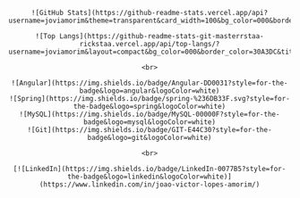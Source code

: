 <div align="center">

    ![GitHub Stats](https://github-readme-stats.vercel.app/api?username=joviamorim&theme=transparent&card_width=100&bg_color=000&border_color=30A3DC&show_icons=true&icon_color=30A3DC&title_color=E94D5F&text_color=FFF)

    ![Top Langs](https://github-readme-stats-git-masterrstaa-rickstaa.vercel.app/api/top-langs/?username=joviamorim&layout=compact&bg_color=000&border_color=30A3DC&title_color=E94D5F&text_color=FFF)

    <br>

    ![Angular](https://img.shields.io/badge/Angular-DD0031?style=for-the-badge&logo=angular&logoColor=white)
    ![Spring](https://img.shields.io/badge/spring-%236DB33F.svg?style=for-the-badge&logo=spring&logoColor=white)
    ![MySQL](https://img.shields.io/badge/MySQL-00000F?style=for-the-badge&logo=mysql&logoColor=white)
    ![Git](https://img.shields.io/badge/GIT-E44C30?style=for-the-badge&logo=git&logoColor=white)

    <br>

    [![LinkedIn](https://img.shields.io/badge/LinkedIn-0077B5?style=for-the-badge&logo=linkedin&logoColor=white)](https://www.linkedin.com/in/joao-victor-lopes-amorim/)

</div>